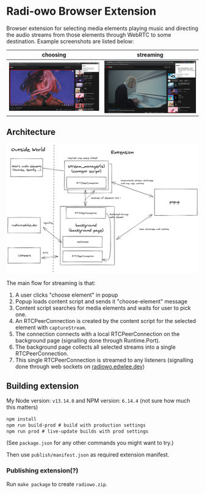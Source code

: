 # Radi-owo Browser Extension

Browser extension for selecting media elements playing music and directing the
audio streams from those elements through WebRTC to some destination.
Example screenshots are listed below:

choosing | streaming
--|--
![image of user choosing the element they want to stream, with a red element surrounding the video that can be streamed](readme-images/selecting.png) | ![when a user is streaming something, it shows up in the popup pane](readme-images/streaming.png)

## Architecture
![outline of architecture](readme-images/architecture.png)

The main flow for streaming is that:
1. A user clicks "choose element" in popup 
1. Popup loads content script and sends it "choose-element" message
1. Content script searches for media elements and waits for user to pick one.
1. An RTCPeerConnection is created by the content script for the selected element with `captureStream`.
1. The connection connects with a local RTCPeerConnection on the background page (signalling done through Runtime.Port).
1. The background page collects all selected streams into a single RTCPeerConnection.
1. This single RTCPeerConnection is streamed to any listeners (signalling done through web sockets on [radiowo.edwlee.dev](https://radiowo.edwlee.dev))

## Building extension
My Node version: `v13.14.0` and NPM version: `6.14.4` (not sure how much this matters)

```
npm install
npm run build-prod # build with production settings
npm run prod # live-update builds with prod settings
```
(See `package.json` for any other commands you might want to try.)

Then use `publish/manifest.json` as required extension manifest.

### Publishing extension(?)
Run `make package` to create `radiowo.zip`.

